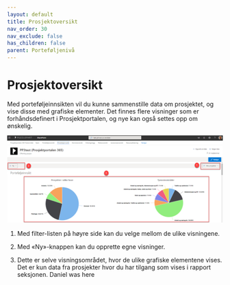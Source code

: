 ```yaml
---
layout: default
title: Prosjektoversikt
nav_order: 30
nav_exclude: false
has_children: false
parent: Porteføljenivå
---
```


# Prosjektoversikt

Med porteføljeinnsikten vil du kunne sammenstille data om prosjektet, og vise disse med grafiske elementer. Det finnes flere visninger som er forhåndsdefinert i Prosjektportalen, og nye kan også settes opp om ønskelig.

![](./media/image25.png)

1. Med filter-listen på høyre side kan du velge mellom de ulike
    visningene.

2. Med «Ny»-knappen kan du opprette egne visninger.

3. Dette er selve visningsområdet, hvor de ulike grafiske elementene vises. Det er kun data fra prosjekter hvor du har tilgang som vises i rapport seksjonen.
Daniel was here
